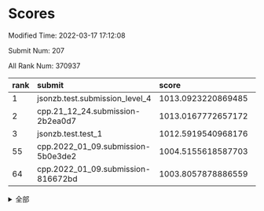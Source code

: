 # Scores

Modified Time: 2022-03-17 17:12:08

Submit Num: 207

All Rank Num: 370937

| rank |               submit               |       score        |       sigma        | pk_num |
| :--- | :--------------------------------- | :----------------- | :----------------- | :----- |
| 1    | jsonzb.test.submission_level_4     | 1013.0923220869485 | 0.8146306002592568 | 7164   |
| 2    | cpp.21_12_24.submission-2b2ea0d7   | 1013.0167772657172 | 0.8060198770688991 | 7171   |
| 3    | jsonzb.test.test_1                 | 1012.5919540968176 | 0.8208309032922557 | 7170   |
| 55   | cpp.2022_01_09.submission-5b0e3de2 | 1004.5155618587703 | 0.7340452256669405 | 7172   |
| 64   | cpp.2022_01_09.submission-816672bd | 1003.8057878886559 | 0.716419926173915  | 7168   |


<details>
<summary>全部</summary>

| rank |                 submit                 |       score        |       sigma        | pk_num |
| :--- | :------------------------------------- | :----------------- | :----------------- | :----- |
| 1    | jsonzb.test.submission_level_4         | 1013.0923220869485 | 0.8146306002592568 | 7164   |
| 2    | cpp.21_12_24.submission-2b2ea0d7       | 1013.0167772657172 | 0.8060198770688991 | 7171   |
| 3    | jsonzb.test.test_1                     | 1012.5919540968176 | 0.8208309032922557 | 7170   |
| 4    | gobigger.level_3.submission_level_3_6  | 1011.948114812729  | 0.7917543997518908 | 7165   |
| 5    | gobigger.level_3.submission_level_3_47 | 1011.8333877257521 | 0.7714137230320226 | 7166   |
| 6    | gobigger.level_3.submission_level_3_31 | 1011.5679181858869 | 0.7724030022741859 | 7175   |
| 7    | gobigger.level_3.submission_level_3_28 | 1011.5525549054263 | 0.7636419235573796 | 7165   |
| 8    | gobigger.level_3.submission_level_3_27 | 1011.4815127907204 | 0.7758473997484947 | 7165   |
| 9    | gobigger.level_3.submission_level_3_33 | 1011.3630728090928 | 0.7601131099367204 | 7171   |
| 10   | gobigger.level_3.submission_level_3_0  | 1011.1501030411657 | 0.7770962513441032 | 7170   |
| 11   | gobigger.level_3.submission_level_3_38 | 1011.1329887266468 | 0.7591184594092709 | 7168   |
| 12   | gobigger.level_3.submission_level_3_49 | 1011.1186008372998 | 0.7538146462019958 | 7170   |
| 13   | gobigger.level_3.submission_level_3_11 | 1011.0891740835564 | 0.7575071083966822 | 7170   |
| 14   | gobigger.level_3.submission_level_3_2  | 1011.0125753970559 | 0.7550357754065534 | 7170   |
| 15   | gobigger.level_3.submission_level_3_23 | 1010.8057351319617 | 0.7497875514233175 | 7166   |
| 16   | gobigger.level_3.submission_level_3_13 | 1010.7094980379521 | 0.7391113092434096 | 7170   |
| 17   | gobigger.level_3.submission_level_3_3  | 1010.5712530581308 | 0.7626846563906547 | 7168   |
| 18   | gobigger.level_3.submission_level_3_9  | 1010.5489861612008 | 0.7783031615121926 | 7167   |
| 19   | gobigger.level_3.submission_level_3_42 | 1010.5232503197636 | 0.7467888596785055 | 7165   |
| 20   | gobigger.level_3.submission_level_3_40 | 1010.5118539500813 | 0.7498490660180358 | 7170   |
| 21   | gobigger.level_3.submission_level_3_22 | 1010.4835020296387 | 0.7533478684899234 | 7168   |
| 22   | gobigger.level_3.submission_level_3_34 | 1010.3907385263262 | 0.7512825752932164 | 7173   |
| 23   | gobigger.level_3.submission_level_3_43 | 1010.3867706939686 | 0.7906219267800023 | 7169   |
| 24   | gobigger.level_3.submission_level_3_16 | 1010.2713294521783 | 0.7493078354301878 | 7167   |
| 25   | gobigger.level_3.submission_level_3_5  | 1010.2155115845103 | 0.7532967921366008 | 7171   |
| 26   | gobigger.level_3.submission_level_3_24 | 1010.1721985725709 | 0.7410240155755992 | 7167   |
| 27   | gobigger.level_3.submission_level_3_36 | 1010.1706112409832 | 0.7560759366175516 | 7172   |
| 28   | gobigger.level_3.submission_level_3_20 | 1010.1403330177081 | 0.7393004440719718 | 7168   |
| 29   | gobigger.level_3.submission_level_3_39 | 1010.1123255055059 | 0.7547592168902966 | 7170   |
| 30   | gobigger.level_3.submission_level_3_37 | 1010.1112699125423 | 0.7574947136165736 | 7172   |
| 31   | gobigger.level_3.submission_level_3_8  | 1010.0735797467656 | 0.7526055690552382 | 7163   |
| 32   | gobigger.level_3.submission_level_3_26 | 1010.0670067728099 | 0.7785325318406103 | 7169   |
| 33   | gobigger.level_3.submission_level_3_1  | 1010.0115456800755 | 0.754678628959481  | 7167   |
| 34   | gobigger.level_3.submission_level_3_35 | 1009.9497359213    | 0.7582625491202362 | 7166   |
| 35   | gobigger.level_3.submission_level_3_44 | 1009.8923619985059 | 0.7562944085694655 | 7164   |
| 36   | gobigger.level_3.submission_level_3_29 | 1009.8763603470918 | 0.7361273716319391 | 7164   |
| 37   | gobigger.level_3.submission_level_3_32 | 1009.7154906144948 | 0.7544170105748665 | 7160   |
| 38   | gobigger.level_3.submission_level_3_25 | 1009.6486744480882 | 0.7568001553086909 | 7169   |
| 39   | gobigger.level_3.submission_level_3_30 | 1009.6070334240762 | 0.7497551268448311 | 7166   |
| 40   | gobigger.level_3.submission_level_3_10 | 1009.5791025234679 | 0.7613242433265008 | 7167   |
| 41   | gobigger.level_3.submission_level_3_45 | 1009.5324975417216 | 0.7686348449736534 | 7171   |
| 42   | gobigger.level_3.submission_level_3_15 | 1009.5304738299992 | 0.7494316087334317 | 7166   |
| 43   | gobigger.level_3.submission_level_3_17 | 1009.5266999630041 | 0.7507723956993968 | 7176   |
| 44   | gobigger.level_3.submission_level_3_19 | 1009.4882701651544 | 0.7584660249758869 | 7171   |
| 45   | gobigger.level_3.submission_level_3_14 | 1009.4656575381925 | 0.7672504716853974 | 7166   |
| 46   | gobigger.level_3.submission_level_3_48 | 1009.3540914799372 | 0.7399624702584755 | 7168   |
| 47   | gobigger.level_3.submission_level_3_7  | 1009.3453964238388 | 0.7606789975370177 | 7168   |
| 48   | gobigger.level_3.submission_level_3_18 | 1009.3115918090782 | 0.7489031620675589 | 7160   |
| 49   | gobigger.level_3.submission_level_3_12 | 1009.2465345598134 | 0.7540744118923755 | 7167   |
| 50   | gobigger.level_3.submission_level_3_21 | 1009.1626348814059 | 0.7512988698495695 | 7172   |
| 51   | gobigger.level_3.submission_level_3_46 | 1008.8975212144659 | 0.7398307678088195 | 7169   |
| 52   | gobigger.level_3.submission_level_3_41 | 1008.5997741356427 | 0.753829551955474  | 7163   |
| 53   | gobigger.level_3.submission_level_3_4  | 1008.5227782381558 | 0.7750896693479997 | 7171   |
| 54   | gobigger.level_1.submission_level_1_49 | 1004.9031556299954 | 0.7279751069820798 | 7168   |
| 55   | cpp.2022_01_09.submission-5b0e3de2     | 1004.5155618587703 | 0.7340452256669405 | 7172   |
| 56   | gobigger.level_1.submission_level_1_20 | 1004.311518369528  | 0.7211068876951159 | 7168   |
| 57   | gobigger.level_1.submission_level_1_43 | 1004.2868037613862 | 0.727379494101793  | 7168   |
| 58   | gobigger.level_1.submission_level_1_48 | 1004.2504104766913 | 0.7155990188972363 | 7165   |
| 59   | gobigger.level_1.submission_level_1_33 | 1004.2405273702439 | 0.7234115590453168 | 7172   |
| 60   | gobigger.level_1.submission_level_1_36 | 1004.1249339420149 | 0.7149992132350437 | 7172   |
| 61   | gobigger.level_1.submission_level_1_34 | 1004.1246441625037 | 0.7237363006571863 | 7170   |
| 62   | gobigger.level_1.submission_level_1_44 | 1003.9135140907418 | 0.7184353108832284 | 7168   |
| 63   | gobigger.level_1.submission_level_1_15 | 1003.8580737084903 | 0.7177862098350056 | 7173   |
| 64   | cpp.2022_01_09.submission-816672bd     | 1003.8057878886559 | 0.716419926173915  | 7168   |
| 65   | gobigger.level_1.submission_level_1_35 | 1003.790760220992  | 0.7102520896645949 | 7167   |
| 66   | gobigger.level_1.submission_level_1_12 | 1003.7825397729018 | 0.71608554114664   | 7161   |
| 67   | gobigger.level_1.submission_level_1_38 | 1003.7737733687221 | 0.7147066573302242 | 7167   |
| 68   | gobigger.level_1.submission_level_1_14 | 1003.6986616969036 | 0.7066687879901757 | 7165   |
| 69   | gobigger.level_1.submission_level_1_3  | 1003.6911161753653 | 0.7098744939445725 | 7168   |
| 70   | gobigger.level_1.submission_level_1_31 | 1003.647362875827  | 0.7193012978866221 | 7160   |
| 71   | gobigger.level_1.submission_level_1_9  | 1003.6189368111892 | 0.7222278797181796 | 7166   |
| 72   | gobigger.level_1.submission_level_1_0  | 1003.5848253796312 | 0.7147262444156272 | 7166   |
| 73   | gobigger.level_1.submission_level_1_28 | 1003.5802547775867 | 0.7124324739383686 | 7167   |
| 74   | gobigger.level_1.submission_level_1_42 | 1003.5738931487454 | 0.7251062688864124 | 7164   |
| 75   | gobigger.level_1.submission_level_1_11 | 1003.4964848056883 | 0.7220116351036469 | 7168   |
| 76   | gobigger.level_1.submission_level_1_25 | 1003.4792714920716 | 0.7224332328604055 | 7169   |
| 77   | gobigger.level_1.submission_level_1_39 | 1003.4674087295812 | 0.7189204709241077 | 7166   |
| 78   | gobigger.level_1.submission_level_1_46 | 1003.4666148367813 | 0.7196356274388345 | 7173   |
| 79   | gobigger.level_1.submission_level_1_37 | 1003.4074278785364 | 0.7128432169106931 | 7167   |
| 80   | gobigger.level_1.submission_level_1_13 | 1003.3694441805569 | 0.7249699071125959 | 7169   |
| 81   | gobigger.level_1.submission_level_1_29 | 1003.2567525824832 | 0.7267162267632152 | 7170   |
| 82   | gobigger.level_1.submission_level_1_23 | 1003.2036069744738 | 0.7173425122946601 | 7163   |
| 83   | gobigger.level_1.submission_level_1_4  | 1003.181193918865  | 0.7173703065453116 | 7167   |
| 84   | gobigger.level_1.submission_level_1_27 | 1003.1794604296973 | 0.7148591724176363 | 7172   |
| 85   | gobigger.level_1.submission_level_1_5  | 1003.1489434349506 | 0.7194649000142199 | 7172   |
| 86   | gobigger.level_1.submission_level_1_6  | 1003.097036099819  | 0.7285379789442985 | 7169   |
| 87   | gobigger.level_1.submission_level_1_7  | 1003.0209730459856 | 0.7068128174741216 | 7169   |
| 88   | gobigger.level_1.submission_level_1_2  | 1003.0077604727775 | 0.7208904100057382 | 7172   |
| 89   | gobigger.level_1.submission_level_1_40 | 1002.9638863629839 | 0.712390223347205  | 7171   |
| 90   | gobigger.level_1.submission_level_1_26 | 1002.9567946835638 | 0.7172115826904202 | 7168   |
| 91   | gobigger.level_1.submission_level_1_1  | 1002.8268243120558 | 0.7169759508525556 | 7170   |
| 92   | gobigger.level_1.submission_level_1_32 | 1002.7821207411259 | 0.7033965211677558 | 7166   |
| 93   | gobigger.level_1.submission_level_1_17 | 1002.7686481752786 | 0.7136725574364224 | 7170   |
| 94   | gobigger.level_1.submission_level_1_8  | 1002.6763473056055 | 0.6999412730644164 | 7172   |
| 95   | gobigger.level_1.submission_level_1_16 | 1002.6560222078062 | 0.7285009016744419 | 7171   |
| 96   | gobigger.level_1.submission_level_1_21 | 1002.6009110671645 | 0.7093618486966148 | 7172   |
| 97   | gobigger.level_1.submission_level_1_18 | 1002.5533676874247 | 0.7150105005034846 | 7168   |
| 98   | gobigger.level_1.submission_level_1_19 | 1002.5338419317186 | 0.7095086643432122 | 7165   |
| 99   | gobigger.level_1.submission_level_1_10 | 1002.5258137715497 | 0.7157340644969457 | 7167   |
| 100  | gobigger.level_1.submission_level_1_45 | 1002.419867696047  | 0.728094767807294  | 7165   |
| 101  | gobigger.level_1.submission_level_1_24 | 1002.410965949257  | 0.7131981213417635 | 7165   |
| 102  | gobigger.level_1.submission_level_1_47 | 1002.158874417766  | 0.707234654476002  | 7164   |
| 103  | gobigger.level_1.submission_level_1_30 | 1001.8173061164782 | 0.7126905301216047 | 7169   |
| 104  | gobigger.level_1.submission_level_1_22 | 1001.3886820257325 | 0.7141082709918115 | 7171   |
| 105  | gobigger.level_1.submission_level_1_41 | 1001.3678193141748 | 0.7206416369909194 | 7165   |
| 106  | gobigger.random.submission_random_17   | 997.6943938846031  | 0.7071677599748604 | 7168   |
| 107  | gobigger.random.submission_random_16   | 997.3670253955135  | 0.7214393900051056 | 7168   |
| 108  | gobigger.random.submission_random_24   | 997.2418354494897  | 0.7099044588104134 | 7170   |
| 109  | gobigger.random.submission_random_49   | 997.1867790098661  | 0.7105710352986899 | 7165   |
| 110  | gobigger.random.submission_random_47   | 996.9257741672601  | 0.7102688160457835 | 7167   |
| 111  | gobigger.random.submission_random_20   | 996.7634442980195  | 0.7158988007587862 | 7163   |
| 112  | gobigger.random.submission_random_6    | 996.7612584287056  | 0.7163287966136019 | 7174   |
| 113  | gobigger.random.submission_random_19   | 996.7271253426821  | 0.7279307008150732 | 7166   |
| 114  | gobigger.random.submission_random_3    | 996.6377521382501  | 0.715336180497825  | 7163   |
| 115  | gobigger.random.submission_random_35   | 996.6157881017903  | 0.7392042981730551 | 7165   |
| 116  | gobigger.random.submission_random_27   | 996.6071362015882  | 0.7081274741969431 | 7163   |
| 117  | gobigger.random.submission_random_32   | 996.5699551818109  | 0.7075046391096754 | 7162   |
| 118  | gobigger.random.submission_random_23   | 996.4761964753111  | 0.6997262094620502 | 7170   |
| 119  | gobigger.random.submission_random_44   | 996.4607131724009  | 0.7131698088789447 | 7168   |
| 120  | gobigger.random.submission_random_4    | 996.373867026305   | 0.7054461892492495 | 7168   |
| 121  | gobigger.random.submission_random_41   | 996.3055644989473  | 0.7195408327854647 | 7168   |
| 122  | gobigger.random.submission_random_22   | 996.2944466492522  | 0.6982375806368472 | 7168   |
| 123  | gobigger.random.submission_random_39   | 996.2814726618547  | 0.7061222514149964 | 7161   |
| 124  | gobigger.random.submission_random_43   | 996.2796231469576  | 0.7053613281963161 | 7166   |
| 125  | gobigger.random.submission_random_0    | 996.2242114508616  | 0.7061992884869431 | 7168   |
| 126  | gobigger.random.submission_random_29   | 996.1701660269379  | 0.6959608524685793 | 7169   |
| 127  | gobigger.random.submission_random_33   | 996.0675035508413  | 0.7139810010141523 | 7172   |
| 128  | gobigger.random.submission_random_45   | 995.9997690868281  | 0.7128206867991648 | 7170   |
| 129  | gobigger.random.submission_random_48   | 995.9528148893527  | 0.7114184098055725 | 7168   |
| 130  | gobigger.random.submission_random_21   | 995.9258252090508  | 0.694484731644595  | 7167   |
| 131  | gobigger.random.submission_random_38   | 995.8877856600229  | 0.729647881861503  | 7166   |
| 132  | gobigger.random.submission_random_9    | 995.875713730108   | 0.719428999331996  | 7164   |
| 133  | gobigger.random.submission_random_46   | 995.8618521878592  | 0.7177992199160549 | 7167   |
| 134  | gobigger.random.submission_random_25   | 995.8496845659547  | 0.703926639004974  | 7169   |
| 135  | gobigger.random.submission_random_10   | 995.8406399428458  | 0.7034224057372201 | 7164   |
| 136  | gobigger.random.submission_random_15   | 995.783176376481   | 0.7045851004050513 | 7169   |
| 137  | gobigger.random.submission_random_26   | 995.7688575705565  | 0.702119258542761  | 7169   |
| 138  | gobigger.random.submission_random_12   | 995.6618012681802  | 0.7178165908195364 | 7169   |
| 139  | gobigger.random.submission_random_42   | 995.6054214988159  | 0.7138905708751899 | 7168   |
| 140  | gobigger.random.submission_random_1    | 995.5852102855174  | 0.7193991648340708 | 7169   |
| 141  | gobigger.random.submission_random_37   | 995.5240773117122  | 0.7279633706212437 | 7167   |
| 142  | gobigger.random.submission_random_28   | 995.4749637460261  | 0.7040373602857913 | 7172   |
| 143  | gobigger.random.submission_random_40   | 995.4494920053323  | 0.7311046207829871 | 7168   |
| 144  | gobigger.random.submission_random_7    | 995.4480902932927  | 0.7094657318812354 | 7170   |
| 145  | gobigger.random.submission_random_14   | 995.4462741116049  | 0.7085187347663326 | 7176   |
| 146  | gobigger.random.submission_random_36   | 995.3894115280576  | 0.7179645189291366 | 7163   |
| 147  | gobigger.random.submission_random_2    | 995.1926600838972  | 0.697736569139039  | 7160   |
| 148  | gobigger.random.submission_random_11   | 995.091515744635   | 0.7240547418492508 | 7170   |
| 149  | gobigger.random.submission_random_8    | 995.0638337049886  | 0.7318775699714151 | 7165   |
| 150  | gobigger.random.submission_random_5    | 995.0582042208827  | 0.705587067667667  | 7165   |
| 151  | gobigger.random.submission_random_30   | 995.0388218524554  | 0.7124804315920837 | 7168   |
| 152  | gobigger.random.submission_random_34   | 995.0363724031241  | 0.7118437981885612 | 7170   |
| 153  | gobigger.random.submission_random_31   | 995.0025453256112  | 0.7283783694907284 | 7168   |
| 154  | gobigger.random.submission_random_18   | 994.6825776231318  | 0.702234300787018  | 7166   |
| 155  | gobigger.level_2.submission_level_2_41 | 994.5909515270532  | 0.7226449928275045 | 7170   |
| 156  | gobigger.level_2.submission_level_2_14 | 994.139262072032   | 0.724691246816821  | 7164   |
| 157  | gobigger.random.submission_random_13   | 993.9039047639811  | 0.7198823463042854 | 7167   |
| 158  | gobigger.level_2.submission_level_2_42 | 993.6788973160986  | 0.7235981729285116 | 7169   |
| 159  | gobigger.level_2.submission_level_2_10 | 993.5389207598573  | 0.7343842276960568 | 7169   |
| 160  | gobigger.level_2.submission_level_2_12 | 993.5266894763248  | 0.738445872571099  | 7171   |
| 161  | gobigger.level_2.submission_level_2_31 | 993.4524550382848  | 0.7327780594316208 | 7170   |
| 162  | gobigger.level_2.submission_level_2_15 | 993.2760284910579  | 0.7310182115011075 | 7168   |
| 163  | gobigger.level_2.submission_level_2_32 | 992.900259512221   | 0.7350047184714553 | 7168   |
| 164  | gobigger.level_2.submission_level_2_22 | 992.8586345482488  | 0.7605132524842856 | 7167   |
| 165  | gobigger.level_2.submission_level_2_29 | 992.8384856278539  | 0.73640432642233   | 7169   |
| 166  | gobigger.level_2.submission_level_2_18 | 992.7504882108738  | 0.7408943644036624 | 7169   |
| 167  | gobigger.level_2.submission_level_2_45 | 992.4505357619151  | 0.7296575205843951 | 7171   |
| 168  | gobigger.level_2.submission_level_2_4  | 992.4242292442851  | 0.7344071092640517 | 7166   |
| 169  | gobigger.level_2.submission_level_2_9  | 992.3977969990344  | 0.743817557292027  | 7168   |
| 170  | gobigger.level_2.submission_level_2_37 | 992.3484597192135  | 0.7384331341962164 | 7167   |
| 171  | gobigger.level_2.submission_level_2_11 | 992.3448883485911  | 0.740495769302775  | 7167   |
| 172  | gobigger.level_2.submission_level_2_35 | 992.3060836088272  | 0.7650658980370654 | 7167   |
| 173  | gobigger.level_2.submission_level_2_27 | 992.2976949797079  | 0.7403086352867951 | 7169   |
| 174  | gobigger.level_2.submission_level_2_24 | 992.2829238024129  | 0.7487473412336145 | 7170   |
| 175  | gobigger.level_2.submission_level_2_5  | 992.261078689694   | 0.7546897772965692 | 7165   |
| 176  | gobigger.level_2.submission_level_2_30 | 992.224511623576   | 0.7608949653841406 | 7170   |
| 177  | gobigger.level_2.submission_level_2_0  | 992.1664518399807  | 0.7530110129936944 | 7169   |
| 178  | gobigger.level_2.submission_level_2_36 | 992.1515632248618  | 0.7501504370594012 | 7167   |
| 179  | gobigger.level_2.submission_level_2_19 | 991.9711695429469  | 0.7625045258897175 | 7168   |
| 180  | gobigger.level_2.submission_level_2_23 | 991.9643368438527  | 0.7530848899085077 | 7164   |
| 181  | gobigger.level_2.submission_level_2_38 | 991.9436324287574  | 0.7599201834806163 | 7171   |
| 182  | gobigger.level_2.submission_level_2_16 | 991.9285091677391  | 0.7609910167692675 | 7169   |
| 183  | gobigger.level_2.submission_level_2_40 | 991.9222103335558  | 0.7542236477188682 | 7170   |
| 184  | gobigger.level_2.submission_level_2_7  | 991.7872230504247  | 0.7836347303284972 | 7166   |
| 185  | gobigger.level_2.submission_level_2_48 | 991.7799625659635  | 0.7396962886118307 | 7169   |
| 186  | gobigger.level_2.submission_level_2_49 | 991.6978889011547  | 0.7478870850352501 | 7170   |
| 187  | gobigger.level_2.submission_level_2_2  | 991.6885707390512  | 0.7306431648492941 | 7171   |
| 188  | gobigger.level_2.submission_level_2_20 | 991.622221450596   | 0.7539838117468878 | 7165   |
| 189  | gobigger.level_2.submission_level_2_8  | 991.6081819292997  | 0.7471127822594907 | 7170   |
| 190  | gobigger.level_2.submission_level_2_3  | 991.4130878239798  | 0.7337568513462396 | 7169   |
| 191  | gobigger.level_2.submission_level_2_28 | 991.4114634875964  | 0.7385466206938459 | 7168   |
| 192  | gobigger.level_2.submission_level_2_43 | 991.4100768401586  | 0.7558796061139373 | 7165   |
| 193  | gobigger.level_2.submission_level_2_47 | 991.3865414131744  | 0.7547963191031477 | 7172   |
| 194  | gobigger.level_2.submission_level_2_34 | 991.3454055053089  | 0.7664810445031518 | 7168   |
| 195  | gobigger.level_2.submission_level_2_21 | 991.2847151452348  | 0.754810465061554  | 7174   |
| 196  | gobigger.level_2.submission_level_2_39 | 991.2553907004624  | 0.7583162131018388 | 7167   |
| 197  | gobigger.level_2.submission_level_2_17 | 991.2006182994074  | 0.7566268169042467 | 7168   |
| 198  | gobigger.level_2.submission_level_2_33 | 991.0867336687983  | 0.7563988776025583 | 7171   |
| 199  | gobigger.level_2.submission_level_2_44 | 991.016330543396   | 0.7536883433566783 | 7170   |
| 200  | gobigger.level_2.submission_level_2_46 | 990.9163833407077  | 0.7843877356853624 | 7166   |
| 201  | gobigger.level_2.submission_level_2_6  | 990.7973475789968  | 0.7576799946277274 | 7168   |
| 202  | gobigger.level_2.submission_level_2_26 | 990.4597338539027  | 0.7537558832593605 | 7164   |
| 203  | gobigger.level_2.submission_level_2_13 | 990.4333410744322  | 0.7541525869081888 | 7170   |
| 204  | gobigger.level_2.submission_level_2_25 | 990.3375837899696  | 0.7720043781333769 | 7164   |
| 205  | gobigger.level_2.submission_level_2_1  | 990.273074042718   | 0.7583814346750679 | 7162   |
| 206  | gobigger.none.submission_none_0        | 976.4696399175173  | 1.3038440069016    | 7165   |
| 207  | gobigger.none.submission_none_1        | 974.0581516720086  | 1.6936659658883784 | 7165   |

</details>